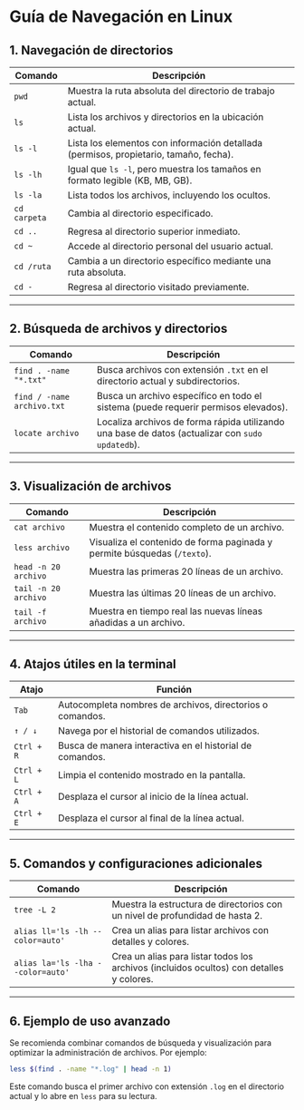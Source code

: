 # Guía de Navegación en Linux

## 1. Navegación de directorios

| Comando      | Descripción                                                                           |
| ------------ | ------------------------------------------------------------------------------------- |
| `pwd`        | Muestra la ruta absoluta del directorio de trabajo actual.                            |
| `ls`         | Lista los archivos y directorios en la ubicación actual.                              |
| `ls -l`      | Lista los elementos con información detallada (permisos, propietario, tamaño, fecha). |
| `ls -lh`     | Igual que `ls -l`, pero muestra los tamaños en formato legible (KB, MB, GB).          |
| `ls -la`     | Lista todos los archivos, incluyendo los ocultos.                                     |
| `cd carpeta` | Cambia al directorio especificado.                                                    |
| `cd ..`      | Regresa al directorio superior inmediato.                                             |
| `cd ~`       | Accede al directorio personal del usuario actual.                                     |
| `cd /ruta`   | Cambia a un directorio específico mediante una ruta absoluta.                         |
| `cd -`       | Regresa al directorio visitado previamente.                                           |

---

## 2. Búsqueda de archivos y directorios

| Comando                    | Descripción                                                                                      |
| -------------------------- | ------------------------------------------------------------------------------------------------ |
| `find . -name "*.txt"`     | Busca archivos con extensión `.txt` en el directorio actual y subdirectorios.                    |
| `find / -name archivo.txt` | Busca un archivo específico en todo el sistema (puede requerir permisos elevados).               |
| `locate archivo`           | Localiza archivos de forma rápida utilizando una base de datos (actualizar con `sudo updatedb`). |

---

## 3. Visualización de archivos

| Comando              | Descripción                                                              |
| -------------------- | ------------------------------------------------------------------------ |
| `cat archivo`        | Muestra el contenido completo de un archivo.                             |
| `less archivo`       | Visualiza el contenido de forma paginada y permite búsquedas (`/texto`). |
| `head -n 20 archivo` | Muestra las primeras 20 líneas de un archivo.                            |
| `tail -n 20 archivo` | Muestra las últimas 20 líneas de un archivo.                             |
| `tail -f archivo`    | Muestra en tiempo real las nuevas líneas añadidas a un archivo.          |

---

## 4. Atajos útiles en la terminal

| Atajo      | Función                                                   |
| ---------- | --------------------------------------------------------- |
| `Tab`      | Autocompleta nombres de archivos, directorios o comandos. |
| `↑ / ↓`    | Navega por el historial de comandos utilizados.           |
| `Ctrl + R` | Busca de manera interactiva en el historial de comandos.  |
| `Ctrl + L` | Limpia el contenido mostrado en la pantalla.              |
| `Ctrl + A` | Desplaza el cursor al inicio de la línea actual.          |
| `Ctrl + E` | Desplaza el cursor al final de la línea actual.           |

---

## 5. Comandos y configuraciones adicionales

| Comando                           | Descripción                                                                              |
| --------------------------------- | ---------------------------------------------------------------------------------------- |
| `tree -L 2`                       | Muestra la estructura de directorios con un nivel de profundidad de hasta 2.             |
| `alias ll='ls -lh --color=auto'`  | Crea un alias para listar archivos con detalles y colores.                               |
| `alias la='ls -lha --color=auto'` | Crea un alias para listar todos los archivos (incluidos ocultos) con detalles y colores. |

---

## 6. Ejemplo de uso avanzado

Se recomienda combinar comandos de búsqueda y visualización para optimizar la administración de archivos. Por ejemplo:

```bash
less $(find . -name "*.log" | head -n 1)
```

Este comando busca el primer archivo con extensión `.log` en el directorio actual y lo abre en `less` para su lectura.
